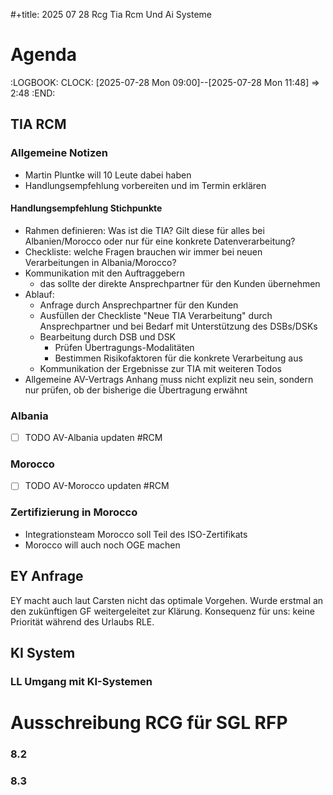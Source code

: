 #+title: 2025 07 28 Rcg Tia Rcm Und Ai Systeme
# Agenda
:LOGBOOK:
CLOCK: [2025-07-28 Mon 09:00]--[2025-07-28 Mon 11:48] =>  2:48
:END:
## TIA RCM
### Allgemeine Notizen
+ Martin Pluntke will 10 Leute dabei haben
+ Handlungsempfehlung vorbereiten und im Termin erklären
#### Handlungsempfehlung Stichpunkte
+ Rahmen definieren: Was ist die TIA? Gilt diese für alles bei Albanien/Morocco oder nur für eine konkrete Datenverarbeitung?
+ Checkliste: welche Fragen brauchen wir immer bei neuen Verarbeitungen in Albania/Morocco?
+ Kommunikation mit den Auftraggebern
  + das sollte der direkte Ansprechpartner für den Kunden übernehmen
+ Ablauf:
  + Anfrage durch Ansprechpartner für den Kunden
  + Ausfüllen der Checkliste "Neue TIA Verarbeitung" durch Ansprechpartner und bei Bedarf mit Unterstützung des DSBs/DSKs
  + Bearbeitung durch DSB und DSK
    + Prüfen Übertragungs-Modalitäten
    + Bestimmen Risikofaktoren für die konkrete Verarbeitung aus
  + Kommunikation der Ergebnisse zur TIA mit weiteren Todos
+ Allgemeine AV-Vertrags Anhang
  muss nicht explizit neu sein, sondern nur prüfen, ob der bisherige die Übertragung erwähnt

### Albania
- [ ] TODO AV-Albania updaten #RCM
### Morocco
- [ ] TODO AV-Morocco updaten #RCM
### Zertifizierung in Morocco
+ Integrationsteam Morocco soll Teil des ISO-Zertifikats
+ Morocco will auch noch OGE machen
## EY Anfrage
EY macht auch laut Carsten nicht das optimale Vorgehen.
Wurde erstmal an den zukünftigen GF weitergeleitet zur Klärung.
Konsequenz für uns: keine Priorität während des Urlaubs RLE.
## KI System
### LL Umgang mit KI-Systemen
# Ausschreibung RCG für SGL RFP
### 8.2
### 8.3
